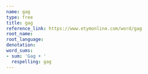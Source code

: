 ```yaml
---
name: gag
type: free
title: gag
reference_link: https://www.etymonline.com/word/gag
root_name: 
root_language: 
denotation: 
word_sums:
- sum: 'Gag + '
  respelling: gag
---
```

